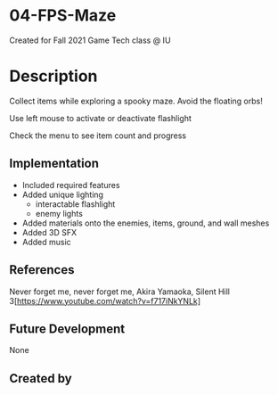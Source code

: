 
# 04-FPS-Maze
Created for Fall 2021 Game Tech class @ IU

# Description
Collect items while exploring a spooky maze. Avoid the floating orbs!

Use left mouse to activate or deactivate flashlight

Check the menu to see item count and progress

## Implementation
- Included required features
- Added unique lighting 
  - interactable flashlight
  - enemy lights
- Added materials onto the enemies, items, ground, and wall meshes
- Added 3D SFX
- Added music

## References
Never forget me, never forget me, Akira Yamaoka, Silent Hill 3[https://www.youtube.com/watch?v=f717iNkYNLk]

## Future Development
None

## Created by
